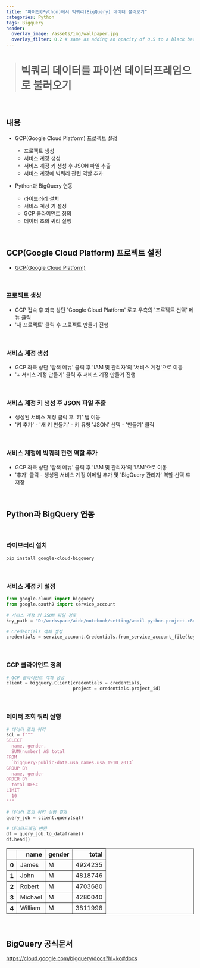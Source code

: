 ```yaml
---
title: "파이썬(Python)에서 빅쿼리(BigQuery) 데이터 불러오기"
categories: Python
tags: Bigquery
header:
  overlay_image: /assets/img/wallpaper.jpg
  overlay_filter: 0.2 # same as adding an opacity of 0.5 to a black background
---
```


> # 빅쿼리 데이터를 파이썬 데이터프레임으로 불러오기

<br>

## 내용

- GCP(Google Cloud Platform) 프로젝트 설정
    - 프로젝트 생성
    - 서비스 계정 생성
    - 서비스 계정 키 생성 후 JSON 파일 추출
    - 서비스 계정에 빅쿼리 관련 역할 추가


- Python과 BigQuery 연동
    - 라이브러리 설치
    - 서비스 계정 키 설정
    - GCP 클라이언트 정의
    - 데이터 조회 쿼리 실행
    
<br>

## GCP(Google Cloud Platform) 프로젝트 설정

- [GCP(Google Cloud Platform)](https://console.cloud.google.com/)

<br>

### 프로젝트 생성

- GCP 접속 후 좌측 상단 'Google Cloud Platform' 로고 우측의 '프로젝트 선택' 메뉴 클릭
- '새 프로젝트' 클릭 후 프로젝트 만들기 진행

<br>

### 서비스 계정 생성

- GCP 좌측 상단 '탐색 메뉴' 클릭 후 'IAM 및 관리자'의 '서비스 계정'으로 이동
- '+ 서비스 계정 만들기' 클릭 후 서비스 계정 만들기 진행

<br>

### 서비스 계정 키 생성 후 JSON 파일 추출

- 생성된 서비스 계정 클릭 후 '키' 탭 이동
- '키 추가' - '새 키 만들기' - 키 유형 'JSON' 선택 - '만들기' 클릭

<br>

### 서비스 계정에 빅쿼리 관련 역할 추가

- GCP 좌측 상단 '탐색 메뉴' 클릭 후 'IAM 및 관리자'의 'IAM'으로 이동
- '추가' 클릭 - 생성된 서비스 계정 이메일 추가 및 'BigQuery 관리자' 역할 선택 후 저장

<br>

## Python과 BigQuery 연동

<br>

### 라이브러리 설치

```bash
pip install google-cloud-bigquery
```

<br>

### 서비스 계정 키 설정


```python
from google.cloud import bigquery
from google.oauth2 import service_account

# 서비스 계정 키 JSON 파일 경로
key_path = "D:/workspace/aide/notebook/setting/wooil-python-project-c84dded788b1.json"

# Credentials 객체 생성
credentials = service_account.Credentials.from_service_account_file(key_path)
```

<br>

### GCP 클라이언트 정의


```python
# GCP 클라이언트 객체 생성
client = bigquery.Client(credentials = credentials, 
                         project = credentials.project_id)
```

<br>

### 데이터 조회 쿼리 실행


```python
# 데이터 조회 쿼리
sql = f"""
SELECT
  name, gender,
  SUM(number) AS total
FROM
  `bigquery-public-data.usa_names.usa_1910_2013`
GROUP BY
  name, gender
ORDER BY
  total DESC
LIMIT
  10
"""

# 데이터 조회 쿼리 실행 결과
query_job = client.query(sql)

# 데이터프레임 변환
df = query_job.to_dataframe()
df.head()
```




<div>
<style scoped>
    .dataframe tbody tr th:only-of-type {
        vertical-align: middle;
    }

    .dataframe tbody tr th {
        vertical-align: top;
    }

    .dataframe thead th {
        text-align: right;
    }
</style>
<table border="1" class="dataframe">
  <thead>
    <tr style="text-align: right;">
      <th></th>
      <th>name</th>
      <th>gender</th>
      <th>total</th>
    </tr>
  </thead>
  <tbody>
    <tr>
      <th>0</th>
      <td>James</td>
      <td>M</td>
      <td>4924235</td>
    </tr>
    <tr>
      <th>1</th>
      <td>John</td>
      <td>M</td>
      <td>4818746</td>
    </tr>
    <tr>
      <th>2</th>
      <td>Robert</td>
      <td>M</td>
      <td>4703680</td>
    </tr>
    <tr>
      <th>3</th>
      <td>Michael</td>
      <td>M</td>
      <td>4280040</td>
    </tr>
    <tr>
      <th>4</th>
      <td>William</td>
      <td>M</td>
      <td>3811998</td>
    </tr>
  </tbody>
</table>
</div>


<br>


## BigQuery 공식문서

https://cloud.google.com/bigquery/docs?hl=ko#docs
